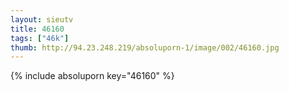 ```yaml
--- 
layout: sieutv
title: 46160
tags: ["46k"]
thumb: http://94.23.248.219/absoluporn-1/image/002/46160.jpg
---
```

{% include absoluporn key="46160" %} 
